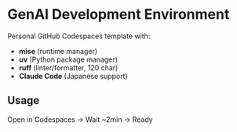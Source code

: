 # GenAI Development Environment

Personal GitHub Codespaces template with:

- **mise** (runtime manager)
- **uv** (Python package manager)
- **ruff** (linter/formatter, 120 char)
- **Claude Code** (Japanese support)

## Usage

Open in Codespaces → Wait ~2min → Ready
